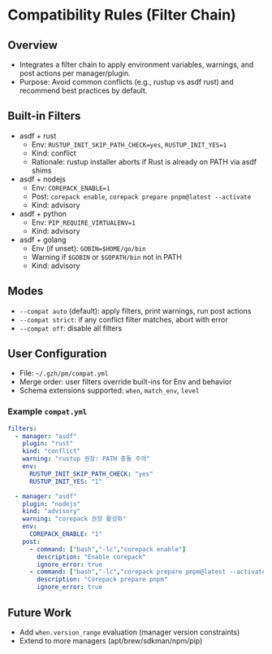 # Compatibility Rules (Filter Chain)

## Overview

- Integrates a filter chain to apply environment variables, warnings, and post actions per manager/plugin.
- Purpose: Avoid common conflicts (e.g., rustup vs asdf rust) and recommend best practices by default.

## Built-in Filters

- asdf + rust
  - Env: `RUSTUP_INIT_SKIP_PATH_CHECK=yes`, `RUSTUP_INIT_YES=1`
  - Kind: conflict
  - Rationale: rustup installer aborts if Rust is already on PATH via asdf shims
- asdf + nodejs
  - Env: `COREPACK_ENABLE=1`
  - Post: `corepack enable`, `corepack prepare pnpm@latest --activate`
  - Kind: advisory
- asdf + python
  - Env: `PIP_REQUIRE_VIRTUALENV=1`
  - Kind: advisory
- asdf + golang
  - Env (if unset): `GOBIN=$HOME/go/bin`
  - Warning if `$GOBIN` or `$GOPATH/bin` not in PATH
  - Kind: advisory

## Modes

- `--compat auto` (default): apply filters, print warnings, run post actions
- `--compat strict`: if any conflict filter matches, abort with error
- `--compat off`: disable all filters

## User Configuration

- File: `~/.gzh/pm/compat.yml`
- Merge order: user filters override built-ins for Env and behavior
- Schema extensions supported: `when`, `match_env`, `level`

### Example `compat.yml`

```yaml
filters:
  - manager: "asdf"
    plugin: "rust"
    kind: "conflict"
    warning: "rustup 권장: PATH 충돌 주의"
    env:
      RUSTUP_INIT_SKIP_PATH_CHECK: "yes"
      RUSTUP_INIT_YES: "1"

  - manager: "asdf"
    plugin: "nodejs"
    kind: "advisory"
    warning: "corepack 권장 활성화"
    env:
      COREPACK_ENABLE: "1"
    post:
      - command: ["bash","-lc","corepack enable"]
        description: "Enable corepack"
        ignore_error: true
      - command: ["bash","-lc","corepack prepare pnpm@latest --activate"]
        description: "Corepack prepare pnpm"
        ignore_error: true
```

## Future Work

- Add `when.version_range` evaluation (manager version constraints)
- Extend to more managers (apt/brew/sdkman/npm/pip)
